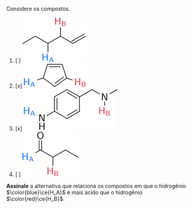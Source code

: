 Considere os compostos.

1. [ ] ![](2G27-1D.svg)
2. [x] ![](2G27-2D.svg)
3. [x] ![](2G27-3D.svg)
4. [ ] ![](2G27-4D.svg)

**Assinale** a alternativa que relaciona os compostos em que o hidrogênio $\color{blue}\ce{H_A}$ é mais ácido que o hidrogênio $\color{red}\ce{H_B}$.
